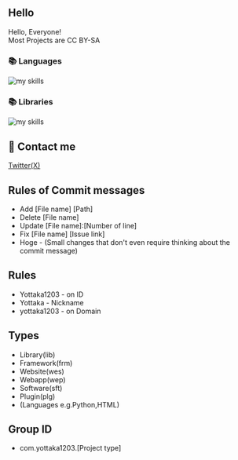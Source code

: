 ## Hello
Hello, Everyone!<br>
Most Projects are CC BY-SA
### 📚 Languages
<img alt="my skills" src="https://skillicons.dev/icons?theme=&perline=8&i=html,css,js,cs,java,python" /> <br>
### 📚 Libraries
<img alt="my skills" src="https://skillicons.dev/icons?theme=&perline=8&i=bootstrap" /> <br>
## 📨 Contact me
[Twitter(X)](https://twitter.com/yottaka1203)
## Rules of Commit messages
- Add [File name] [Path]
- Delete [File name]
- Update [File name]:[Number of line]
- Fix [File name] [Issue link]
- Hoge - (Small changes that don't even require thinking about the commit message)
## Rules
- Yottaka1203 - on ID
- Yottaka - Nickname
- yottaka1203 - on Domain
## Types
- Library(lib)
- Framework(frm)
- Website(wes)
- Webapp(wep)
- Software(sft)
- Plugin(plg)
- (Languages e.g.Python,HTML)
## Group ID
- com.yottaka1203.[Project type]
